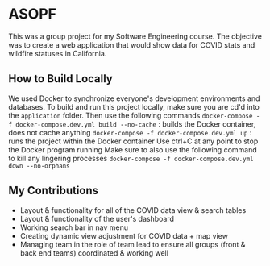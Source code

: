 # ASOPF

This was a group project for my Software Engineering course. 
The objective was to create a web application that would show data for COVID stats and wildfire statuses in California.

## How to Build Locally

We used Docker to synchronize everyone's development environments and databases.
To build and run this project locally, make sure you are cd'd into the `application` folder.
Then use the following commands
`docker-compose -f docker-compose.dev.yml build --no-cache` : builds the Docker container, does not cache anything
`docker-compose -f docker-compose.dev.yml up` : runs the project within the Docker container
Use ctrl+C at any point to stop the Docker program running
Make sure to also use the following command to kill any lingering processes
`docker-compose -f docker-compose.dev.yml down --no-orphans`

## My Contributions

* Layout & functionality for all of the COVID data view & search tables
* Layout & functionality of the user's dashboard
* Working search bar in nav menu
* Creating dynamic view adjustment for COVID data + map view
* Managing team in the role of team lead to ensure all groups (front & back end teams) coordinated & working well
